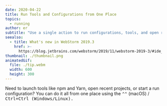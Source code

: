 ```yaml
---
date: 2020-04-22
title: Run Tools and Configurations from One Place
topics:
  - running
author: er
subtitle: "Use a single action to run configurations, tools, and open recent projects."
seealso:
  - title: What's new in WebStorm 2019.3
    href: >-
      https://blog.jetbrains.com/webstorm/2019/11/webstorm-2019-3/#ide_improvements
thumbnail: ./thumbnail.png
animatedGif:
  file: ./tip.webm
  width: 600
  height: 300
---
```


Need to launch tools like npm and Yarn, open recent projects, or start a run configuration? You can do it all from one place using the <kbd>⌃⌃</kbd> (macOS) / <kbd>Ctrl+Ctrl<kbd/> (Windows/Linux).

